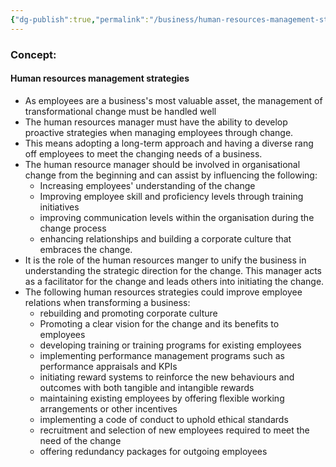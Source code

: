 ```yaml
---
{"dg-publish":true,"permalink":"/business/human-resources-management-strategies/"}
---
```


### Concept:
#### Human resources management strategies
- As employees are a business's most valuable asset, the management of transformational change must be handled well
- The human resources manager must have the ability to develop proactive strategies when managing employees through change.
- This means adopting a long-term approach and having a diverse rang off employees to meet the changing needs of a business.
- The human resource manager should be involved in organisational change from the beginning and can assist by influencing the following:
	- Increasing employees' understanding of the change
	- Improving employee skill and proficiency levels through training initiatives
	- improving communication levels within the organisation during the change process
	- enhancing relationships and building a corporate culture that embraces the change.
- It is the role of the human resources manger to unify the business in understanding the strategic direction for the change. This manager acts as a facilitator for the change and leads others into initiating the change.
- The following human resources strategies could improve employee relations when transforming a business:
	- rebuilding and promoting corporate culture
	- Promoting a clear vision for the change and its benefits to employees
	- developing training or training programs for existing employees
	- implementing performance management programs such as performance appraisals and KPIs
	- initiating reward systems to reinforce the new behaviours and outcomes with both tangible and intangible rewards
	- maintaining existing employees by offering flexible working arrangements or other incentives
	- implementing a code of conduct to uphold ethical standards
	- recruitment and selection of new employees required to meet the need of the change
	- offering redundancy packages for outgoing employees 